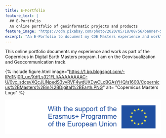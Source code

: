 ```yaml
---
title: E-Portfolio
feature_text: |
  ## E-Portfolio
  An online portfolio of geoinformatic projects and products
feature_image: "https://cdn.pixabay.com/photo/2020/05/18/08/56/banner-5185316_1280.jpg"
excerpt: "An E-Porfolio to document my CDE Masters experience and work"
---
```


This online portfolio documents my experience and work as part of the Copernicus in Digital Earth Masters program. I am on the Geovisualization and Geocommunication track.







{% include figure.html image="https://1.bp.blogspot.com/-lPd1Nj0R_uc/XdfLs321FLI/AAAAAAAAC-U/0vc_sdcsvXQcJLlNpedS3vvRVF4wdUXDwCLcBGAsYHQ/s1600/Copernicus%2BMasters%2Bin%2BDigital%2BEarth.PNG" alt= "Copernicus Masters Logo" %}

![Erasmus Logo](erasmus_logo.jpg)
